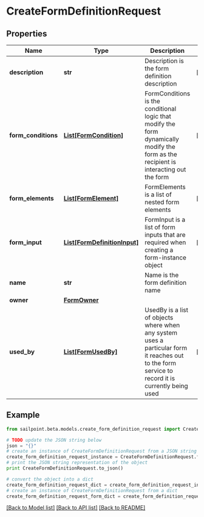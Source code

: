 # CreateFormDefinitionRequest


## Properties
Name | Type | Description | Notes
------------ | ------------- | ------------- | -------------
**description** | **str** | Description is the form definition description | [optional] 
**form_conditions** | [**List[FormCondition]**](FormCondition.md) | FormConditions is the conditional logic that modify the form dynamically modify the form as the recipient is interacting out the form | [optional] 
**form_elements** | [**List[FormElement]**](FormElement.md) | FormElements is a list of nested form elements | [optional] 
**form_input** | [**List[FormDefinitionInput]**](FormDefinitionInput.md) | FormInput is a list of form inputs that are required when creating a form-instance object | [optional] 
**name** | **str** | Name is the form definition name | 
**owner** | [**FormOwner**](FormOwner.md) |  | 
**used_by** | [**List[FormUsedBy]**](FormUsedBy.md) | UsedBy is a list of objects where when any system uses a particular form it reaches out to the form service to record it is currently being used | [optional] 

## Example

```python
from sailpoint.beta.models.create_form_definition_request import CreateFormDefinitionRequest

# TODO update the JSON string below
json = "{}"
# create an instance of CreateFormDefinitionRequest from a JSON string
create_form_definition_request_instance = CreateFormDefinitionRequest.from_json(json)
# print the JSON string representation of the object
print CreateFormDefinitionRequest.to_json()

# convert the object into a dict
create_form_definition_request_dict = create_form_definition_request_instance.to_dict()
# create an instance of CreateFormDefinitionRequest from a dict
create_form_definition_request_form_dict = create_form_definition_request.from_dict(create_form_definition_request_dict)
```
[[Back to Model list]](../README.md#documentation-for-models) [[Back to API list]](../README.md#documentation-for-api-endpoints) [[Back to README]](../README.md)


